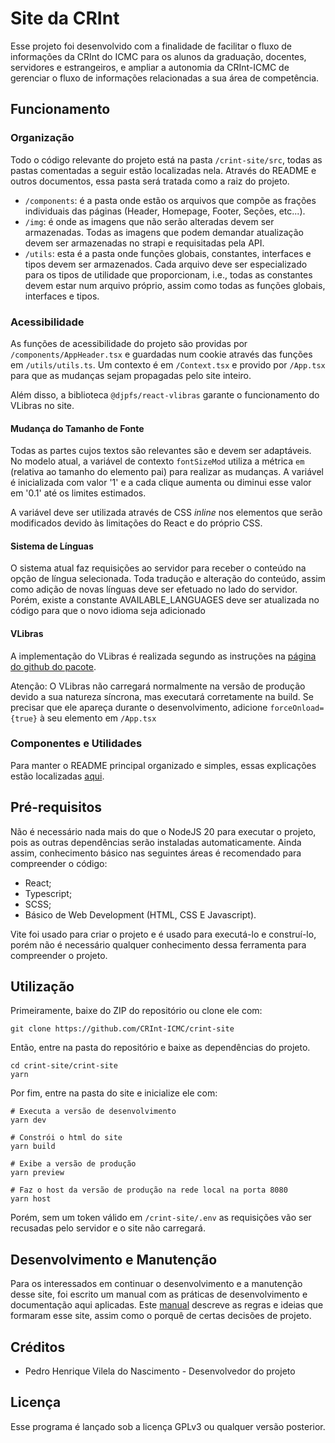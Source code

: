 # Site da CRInt

Esse projeto foi desenvolvido com a finalidade de facilitar o fluxo de informações da CRInt do ICMC para os alunos da graduação, docentes, servidores e estrangeiros, e ampliar a autonomia da CRInt-ICMC de gerenciar o fluxo de informações relacionadas a sua área de competência.

## Funcionamento

### Organização

Todo o código relevante do projeto está na pasta `/crint-site/src`, todas as pastas comentadas a seguir estão localizadas nela. Através do README e outros documentos, essa pasta será tratada como a raiz do projeto.

- `/components`: é a pasta onde estão os arquivos que compõe as frações individuais das páginas (Header, Homepage, Footer, Seções, etc...).
- `/img`: é onde as imagens que não serão alteradas devem ser armazenadas. Todas as imagens que podem demandar atualização devem ser armazenadas no strapi e requisitadas pela API.
- `/utils`: esta é a pasta onde funções globais, constantes, interfaces e tipos devem ser armazenados. Cada arquivo deve ser especializado para os tipos de utilidade que proporcionam, i.e., todas as constantes devem estar num arquivo próprio, assim como todas as funções globais, interfaces e tipos.

### Acessibilidade

As funções de acessibilidade do projeto são providas por `/components/AppHeader.tsx` e guardadas num cookie através das funções em `/utils/utils.ts`. Um contexto é em `/Context.tsx` e provido por `/App.tsx` para que as mudanças sejam propagadas pelo site inteiro.

Além disso, a biblioteca `@djpfs/react-vlibras` garante o funcionamento do VLibras no site.

#### Mudança do Tamanho de Fonte

Todas as partes cujos textos são relevantes são e devem ser adaptáveis. No modelo atual, a variável de contexto `fontSizeMod` utiliza a métrica `em` (relativa ao tamanho do elemento pai) para realizar as mudanças. A variável é inicializada com valor '1' e a cada clique aumenta ou diminui esse valor em '0.1' até os limites estimados.

A variável deve ser utilizada através de CSS *inline* nos elementos que serão modificados devido às limitações do React e do próprio CSS.

#### Sistema de Línguas

O sistema atual faz requisições ao servidor para receber o conteúdo na opção de língua selecionada. Toda tradução e alteração do conteúdo, assim como adição de novas línguas deve ser efetuado no lado do servidor. Porém, existe a constante AVAILABLE_LANGUAGES deve ser atualizada no código para que o novo idioma seja adicionado

#### VLibras

A implementação do VLibras é realizada segundo as instruções na [página do github do pacote](https://github.com/djpfs/react-vlibras).

Atenção: O VLibras não carregará normalmente na versão de produção devido a sua natureza síncrona, mas executará corretamente na build. Se precisar que ele apareça durante o desenvolvimento, adicione `forceOnload={true}` à seu elemento em `/App.tsx`

### Componentes e Utilidades

Para manter o README principal organizado e simples, essas explicações estão localizadas [aqui](Funcionamento.md).

## Pré-requisitos

Não é necessário nada mais do que o NodeJS 20 para executar o projeto, pois as outras dependências serão instaladas automaticamente. Ainda assim, conhecimento básico nas seguintes áreas é recomendado para compreender o código:

- React;
- Typescript;
- SCSS;
- Básico de Web Development (HTML, CSS E Javascript).

Vite foi usado para criar o projeto e é usado para executá-lo e construí-lo, porém não é necessário qualquer conhecimento dessa ferramenta para compreender o projeto.

## Utilização

Primeiramente, baixe do ZIP do repositório ou clone ele com:

```
git clone https://github.com/CRInt-ICMC/crint-site
```

Então, entre na pasta do repositório e baixe as dependências do projeto.

```
cd crint-site/crint-site
yarn
```

Por fim, entre na pasta do site e inicialize ele com:

```
# Executa a versão de desenvolvimento
yarn dev

# Constrói o html do site
yarn build

# Exibe a versão de produção
yarn preview

# Faz o host da versão de produção na rede local na porta 8080
yarn host
```
Porém, sem um token válido em `/crint-site/.env` as requisições vão ser recusadas pelo servidor e o site não carregará.

## Desenvolvimento e Manutenção

Para os interessados em continuar o desenvolvimento e a manutenção desse site, foi escrito um manual com as práticas de desenvolvimento e documentação aqui aplicadas. Este [manual](Recomendacoes.md) descreve as regras e ideias que formaram esse site, assim como o porquê de certas decisões de projeto.

## Créditos

- Pedro Henrique Vilela do Nascimento - Desenvolvedor do projeto

## Licença

Esse programa é lançado sob a licença GPLv3 ou qualquer versão posterior.
